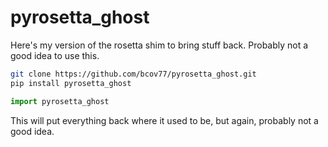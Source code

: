 # pyrosetta_ghost

Here's my version of the rosetta shim to bring stuff back. Probably not a good idea to use this.

```bash
git clone https://github.com/bcov77/pyrosetta_ghost.git  
pip install pyrosetta_ghost  
```

```python
import pyrosetta_ghost
```

This will put everything back where it used to be, but again, probably not a good idea.
